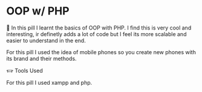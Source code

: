# OOP w/ PHP

💊 In this pill I learnt the basics of OOP with PHP. I find this is very cool and interesting, ir definetly adds a lot of code but I feel its more scalable 
and easier to understand in the end. 

For this pill I used the idea of mobile phones so you create new phones with its brand and their methods. 

𐃄 Tools Used

For this pill I used xampp and php. 
